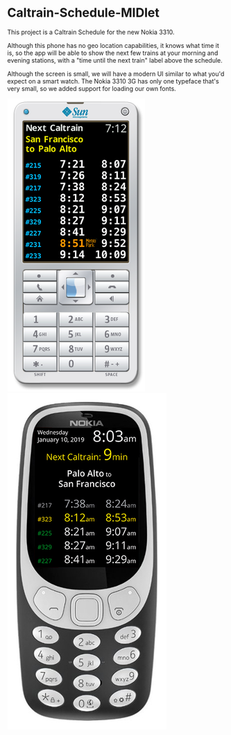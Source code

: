 # Caltrain-Schedule-MIDlet

This project is a Caltrain Schedule for the new Nokia 3310.

Although this phone has no geo location capabilities, it knows what time it is, so the app will be able to show the next few trains at your morning and evening stations, with a "time until the next train" label above the schedule.

Although the screen is small, we will have a modern UI similar to what you'd expect on a smart watch. The Nokia 3310 3G has only one typeface that's very small, so we added support for loading our own fonts. 

![alt text](https://raw.githubusercontent.com/woodie/Caltrain-Schedule-MIDlet/master/docs/proto.png) ![alt text](https://raw.githubusercontent.com/woodie/Caltrain-Schedule-MIDlet/master/docs/mock.jpg)
